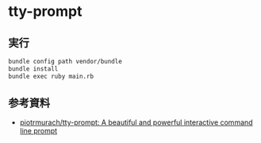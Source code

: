 # tty-prompt

## 実行

```sh
bundle config path vendor/bundle
bundle install
bundle exec ruby main.rb
```

## 参考資料

- [piotrmurach/tty-prompt: A beautiful and powerful interactive command line prompt](https://github.com/piotrmurach/tty-prompt)
